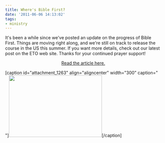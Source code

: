 ```yaml
---
title: Where's Bible First?
date: '2011-06-06 14:13:02'
tags:
- ministry
---
```


It's been a while since we've posted an update on the progress of Bible First. Things are moving right along, and we're still on track to release the course in the US this summer. If you want more details, check out our latest post on the ETO web site. Thanks for your continued prayer support!
<p style="text-align: center;"><a title="Where's Bible First?" href="http://euroteamoutreach.org/index.php?p=ereport">Read the article here.</a></p>


[caption id="attachment_1263" align="aligncenter" width="300" caption=" "]<a href="//d21yo20tm8bmc2.cloudfront.net/2011/06/lessons.png"><img class="size-medium wp-image-1263" title="lessons" src="//d21yo20tm8bmc2.cloudfront.net/2011/06/lessons-300x199.png" alt="" width="300" height="199" /></a>[/caption]
